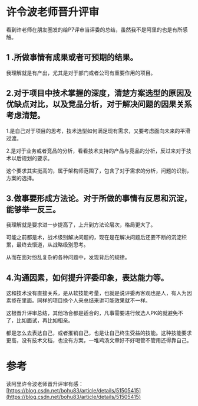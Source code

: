 # 许令波老师晋升评审

看到许老师在朋友圈发的给P7评审当评委的总结，虽然我不是阿里的也是有所感触。

## 1 .所做事情有成果或者可预期的结果。

我理解就是有产出，尤其是对于部门或者公司有重要作用的项目。

## 2.对于项目中技术掌握的深度，清楚方案选型的原因及优缺点对比，以及竞品分析，对于解决问题的因果关系考虑清楚。

1.是自己对于项目的思考，技术选型如何满足现有需求，又要考虑面向未来的平滑过渡。

2.是对于业务或者竞品的分析，看看技术支持的产品与竞品的分析，反过来对于技术以后规划的要求。

这个要求其实挺高的，属于架构师范围了，包含了对于需求的分析，问题的识别，方案的选择。

## 3.做事要形成方法论。对于所做的事情有反思和沉淀，能够举一反三。

我理解就是要求进一步提高了，上升到方法论层次，格局更大了。

可能之前都是术，战术级别解决问题的，现在是在解决问题后还要不断的沉淀积累，最终去悟道，从战略级别思考。

从而在面对纷乱复杂的各种问题中，发现背后的规律。

## 4.沟通因素，如何提升评委印象，表达能力等。

这和技术没有直接关系，是从软技能考量，也就是说评委再客观也是人，有人为因素掺在里面。同样的项目换个人来总结来讲可能效果就不一样。

这根晋升评审总结，其他场合都是适合的，凡事需要进行候选人PK的就避免不了，比如面试，再比如相亲。

都是怎么去表达自己，或者推销自己，也是让自己终生受益的技能。这种技能要求更高，没有技术文档，也没有方案，一堆鸡汤文章好不好喝管不管用还得靠自己。

# 参考

读阿里许令波老师晋升评审有感：[https://blog.csdn.net/bohu83/article/details/51505415](https://blog.csdn.net/bohu83/article/details/51505415)

